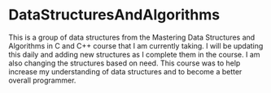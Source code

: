 # DataStructuresAndAlgorithms
This is a group of data structures from the Mastering Data Structures and Algorithms in C and C++ course that I am currently taking. I will be updating this daily and adding new structures as I complete them in the course. I am also changing the structures based on need.  This course was to help increase my understanding of data structures and to become a better overall programmer.
